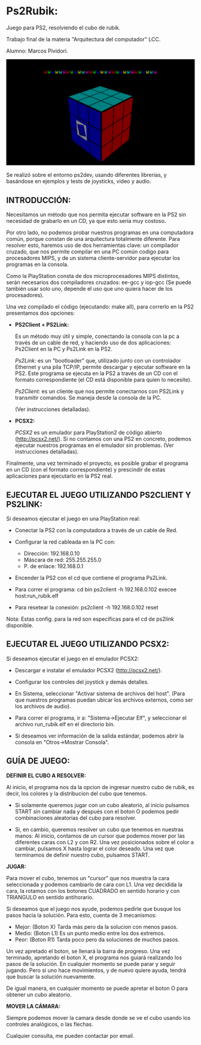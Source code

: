 
Ps2Rubik:
=========

 Juego para PS2, resolviendo el cubo de rubik.

 Trabajo final de la materia "Arquitectura del computador" LCC.

 Alumno: Marcos Pividori.

![](/sound/rubik.png?raw=true)

 Se realizó sobre el entorno ps2dev, usando diferentes librerias, y basándose en
 ejemplos y tests de joysticks, video y audio.

INTRODUCCIÓN:
-------------
 Necesitamos un método que nos permita ejecutar software en la PS2 sin necesidad
 de grabarlo en un CD, ya que esto sería muy costoso.

 Por otro lado, no podemos probar nuestros programas en una computadora común,
 porque constan de una arquitectura totalmente diferente. Para resolver esto,
 haremos uso de dos herramientas clave: un compilador cruzado, que nos permite
 compilar en una PC común codigo para procesadores MIPS, y de un sistema
 cliente-servidor para ejecutar los programas en la consola.

 Como la PlayStation consta de dos microprocesadores MIPS distintos, serán
 necesarios dos compiladores cruzados: ee-gcc y iop-gcc (Se puede también usar
 solo uno, depende el uso que uno quiera hacer de los procesadores).

 Una vez compilado el código (ejecutando: make all), para correrlo en la PS2
 presentamos dos opciones:

 - **PS2Client + PS2Link:**

   Es un método muy útil y simple, conectando la consola con la pc a través de un
   cable de red, y haciendo uso de dos aplicaciones: Ps2Client en la PC y Ps2Link
   en la PS2.

   *Ps2Link:* es un "bootloader" que, utilizado junto con un controlador Ethernet
   y una pila TCP/IP, permite descargar y ejecutar software en la PS2. Este
   programa se ejecuta en la PS2 a través de un CD con el formato correspondiente
   (el CD está disponible para quien lo necesite).

   *Ps2Client:* es un cliente que nos permite conectarnos con PS2Link y transmitir
   comandos. Se maneja desde la consola de la PC.

   (Ver instrucciones detalladas).

 - **PCSX2:**

   *PCSX2* es un emulador para PlayStation2 de código abierto (http://pcsx2.net/).
   Si no contamos con una PS2 en concreto, podemos ejecutar nuestros programas
   en el emulador sin problemas.
   (Ver instrucciones detalladas).

Finalmente, una vez terminado el proyecto, es posible grabar el programa en un CD
(con el formato correspondiente) y prescindir de estas aplicaciones para
ejecutarlo en la PS2 real.


EJECUTAR EL JUEGO UTILIZANDO PS2CLIENT Y PS2LINK:
-------------------------------------------------
 Si deseamos ejecutar el juego en una PlayStation real:
   + Conectar la PS2 con la computadora a través de un cable de Red.

   + Configurar la red cableada en la PC con:
      - Dirección: 192.168.0.10
      - Máscara de red: 255.255.255.0
      - P. de enlace: 192.168.0.1

   + Encender la PS2 con el cd que contiene el programa Ps2Link.

   + Para correr el programa:
       cd bin
       ps2client -h 192.168.0.102 execee host:run_rubik.elf

   + Para resetear la conexión:
       ps2client -h 192.168.0.102 reset

 Nota: Estas config. para la red son específicas para el cd de ps2link disponible.


EJECUTAR EL JUEGO UTILIZANDO PCSX2:
----------------------------------
 Si deseamos ejecutar el juego en el emulador PCSX2:
   + Descargar e instalar el emulador PCSX2 (http://pcsx2.net/).

   + Configurar los controles del joystick y demás detalles.

   + En Sistema, seleccionar "Activar sistema de archivos del host".
     (Para que nuestros programas puedan ubicar los archivos externos, como ser
      los archivos de audio).

   + Para correr el programa, ir a: "Sistema->Ejecutar Elf", y seleccionar
     el archivo run_rubik.elf en el directorio bin.

   + Si deseamos ver información de la salida estándar, podemos abrir la consola
     en "Otros->Mostrar Consola".


GUÍA DE JUEGO:
-------------

**DEFINIR EL CUBO A RESOLVER:**

 Al inicio, el programa nos da la opcion de ingresar nuestro cubo de rubik,
 es decir, los colores y la distribucion del cubo que tenemos.

 - Si solamente queremos jugar con un cubo aleatorio, al inicio pulsamos START
   sin cambiar nada y después con el boton O podemos pedir combinaciones
   aleatorias del cubo para resolver.

 - Si, en cambio, queremos resolver un cubo que tenemos en nuestras manos:
   Al inicio, contamos de un cursor que podemos mover por las diferentes caras
   con L2 y con R2.
   Una vez posicionados sobre el color a cambiar, pulsamos X hasta lograr el
   color deseado.
   Una vez que terminamos de definir nuestro cubo, pulsamos START.


**JUGAR:**

 Para mover el cubo, tenemos un "cursor" que nos muestra la cara seleccionada y
 podemos cambiarlo de cara con L1. Una vez decidida la cara, la rotamos con los
 botones CUADRADO en sentido horario y con TRIANGULO en sentido antihorario.

 Si deseamos que el juego nos ayude, podemos pedirle que busque los pasos hacia
 la solución. Para esto, cuenta de 3 mecanismos:
   + Mejor: (Boton X) Tarda más pero da la solucion con menos pasos.
   + Medio: (Boton L1) Es un punto medio entre los dos extremos.
   + Peor: (Boton R1) Tarda poco pero da soluciones de muchos pasos.

 Un vez apretado el boton, se llenará la barra de progreso.
 Una vez terminado, apretando el boton X, el programa nos guiará realizando los
 pasos de la solución. En cualquier momento se puede parar y seguir jugando.
 Pero si uno hace movimientos, y de nuevo quiere ayuda, tendrá que buscar la
 solución nuevamente.

 De igual manera, en cualquier momento se puede apretar el boton O para obtener
 un cubo aleatorio.


**MOVER LA CÁMARA:**

 Siempre podemos mover la camara desde donde se ve el cubo usando los controles
 analógicos, o las flechas.



Cualquier consulta, me pueden contactar por email.
